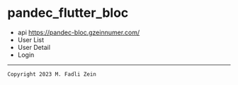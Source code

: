 # pandec_flutter_bloc

- api https://pandec-bloc.gzeinnumer.com/
- User List
- User Detail
- Login

---

```
Copyright 2023 M. Fadli Zein
```